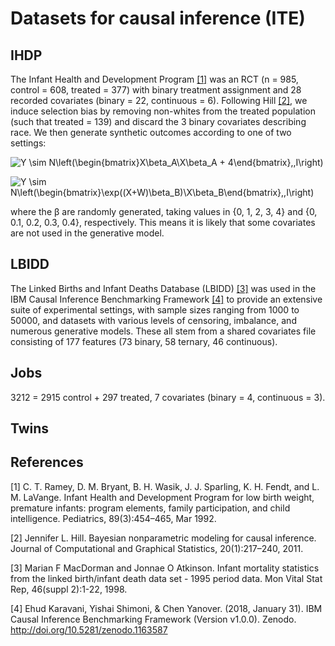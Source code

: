 # Datasets for causal inference (ITE)

## IHDP
The Infant Health and Development Program [[1]](#1) was an RCT (n = 985, control = 608, treated = 377) with binary treatment assignment and 28 recorded covariates (binary = 22, continuous = 6). Following Hill [[2]](#2), we induce selection bias by removing non-whites from the treated population (such that treated = 139) and discard the 3 binary covariates describing race. We then generate synthetic outcomes according to one of two settings:

![Y \sim N\left(\begin{bmatrix}X\beta_A\\X\beta_A + 4\end{bmatrix},\,I\right)](https://render.githubusercontent.com/render/math?math=Y%20%5Csim%20N%5Cleft(%5Cbegin%7Bbmatrix%7DX%5Cbeta_A%5C%5CX%5Cbeta_A%20%2B%204%5Cend%7Bbmatrix%7D%2C%5C%2CI%5Cright))

![Y \sim N\left(\begin{bmatrix}\exp((X+W)\beta_B)\\X\beta_B\end{bmatrix},\,I\right)](https://render.githubusercontent.com/render/math?math=Y%20%5Csim%20N%5Cleft(%5Cbegin%7Bbmatrix%7D%5Cexp((X%2BW)%5Cbeta_B)%5C%5CX%5Cbeta_B%5Cend%7Bbmatrix%7D%2C%5C%2CI%5Cright))

where the &beta; are randomly generated, taking values in {0, 1, 2, 3, 4} and {0, 0.1, 0.2, 0.3, 0.4}, respectively. This means it is likely that some covariates are not used in the generative model.

## LBIDD
The Linked Births and Infant Deaths Database (LBIDD) [[3]](#3) was used in the IBM Causal Inference Benchmarking Framework [[4]](#4) to provide an extensive suite of experimental settings, with sample sizes ranging from 1000 to 50000, and datasets with various levels of censoring, imbalance, and numerous generative models. These all stem from a shared covariates file consisting of 177 features (73 binary, 58 ternary, 46 continuous).

## Jobs
3212 = 2915 control + 297 treated,
7 covariates (binary = 4, continuous = 3).

## Twins


## References
<a id="1">[1]</a> 
C. T. Ramey, D. M. Bryant, B. H. Wasik, J. J. Sparling, K. H. Fendt, and L. M. LaVange.
Infant Health and Development Program for low birth weight, premature infants: program elements, family participation, and child intelligence.
Pediatrics, 89(3):454–465, Mar 1992.

<a id="2">[2]</a>
Jennifer L. Hill.
Bayesian nonparametric modeling for causal inference.
Journal of Computational and Graphical Statistics, 20(1):217–240, 2011.

<a id="3">[3]</a>
Marian F MacDorman and Jonnae O Atkinson.
Infant mortality statistics from the linked birth/infant death data set - 1995 period data.
Mon Vital Stat Rep, 46(suppl 2):1-22, 1998.

<a id="4">[4]</a>
Ehud Karavani, Yishai Shimoni, & Chen Yanover. (2018, January 31). 
IBM Causal Inference Benchmarking Framework (Version v1.0.0). 
Zenodo. http://doi.org/10.5281/zenodo.1163587
